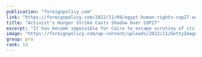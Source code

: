 ```yaml
---
publication: "foreignpolicy.com"
link: "https://foreignpolicy.com/2022/11/09/egypt-human-rights-cop27-activist-hunger-strike/"
title: "Activist’s Hunger Strike Casts Shadow Over COP27"
excerpt: "It has become impossible for Cairo to escape scrutiny of its troubling human rights record."
image: "https://foreignpolicy.com/wp-content/uploads/2022/11/GettyImages-1439968109-2.jpg?w=1000"
group: pro
rank: 13
---
```

